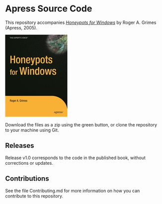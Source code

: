 # Apress Source Code

This repository accompanies [*Honeypots for Windows*](http://www.apress.com/9781590593356) by Roger A. Grimes (Apress, 2005).

![Cover image](9781590593356.jpg)

Download the files as a zip using the green button, or clone the repository to your machine using Git.

## Releases

Release v1.0 corresponds to the code in the published book, without corrections or updates.

## Contributions

See the file Contributing.md for more information on how you can contribute to this repository.
